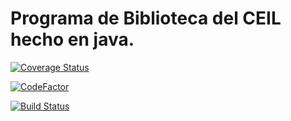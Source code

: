 # Programa de Biblioteca del CEIL hecho en java.

[![Coverage Status](https://coveralls.io/repos/github/leonardxfce/biblioteca_jsp/badge.svg?branch=master)](https://coveralls.io/github/leonardxfce/biblioteca_jsp?branch=master)

[![CodeFactor](https://www.codefactor.io/repository/github/leonardxfce/biblioteca_jsp/badge)](https://www.codefactor.io/repository/github/leonardxfce/biblioteca_jsp)

[![Build Status](https://travis-ci.com/leonardxfce/biblioteca_jsp.svg?branch=master)](https://travis-ci.com/leonardxfce/biblioteca_jsp)
